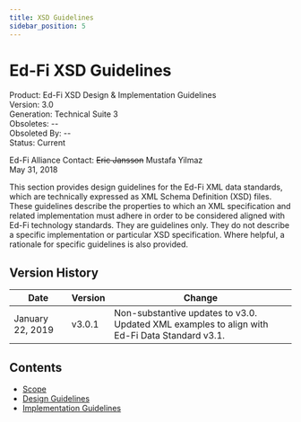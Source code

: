 ```yaml
---
title: XSD Guidelines
sidebar_position: 5
---
```


# Ed-Fi XSD Guidelines

Product: Ed-Fi XSD Design & Implementation Guidelines \
Version: 3.0 \
Generation: Technical Suite 3 \
Obsoletes: -- \
Obsoleted By: -- \
Status: Current

Ed-Fi Alliance
Contact: ~~Eric Jansson~~ Mustafa Yilmaz \
May 31, 2018

This section provides design guidelines for the Ed-Fi XML data standards, which are technically expressed as XML Schema Definition (XSD) files. These guidelines describe the properties to which an XML specification and related implementation must adhere in order to be considered aligned with Ed-Fi technology standards. They are guidelines only. They do not describe a specific implementation or particular XSD specification. Where helpful, a rationale for specific guidelines is also provided.

## Version History

| Date             | Version | Change                                                                                        |
| ---------------- | ------- | --------------------------------------------------------------------------------------------- |
| January 22, 2019 | v3.0.1  | Non-substantive updates to v3.0. Updated XML examples to align with Ed-Fi Data Standard v3.1. |

## Contents

* [Scope](./scope.md)
* [Design Guidelines](./design.md)
* [Implementation Guidelines](./implementation/readme.mdx)
